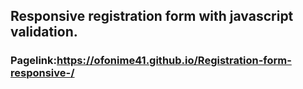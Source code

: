 ## Responsive registration form with javascript validation.
### Pagelink:https://ofonime41.github.io/Registration-form-responsive-/
